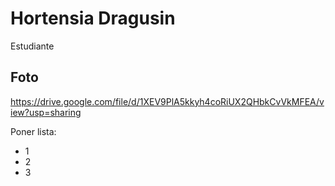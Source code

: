 # Hortensia Dragusin
Estudiante
## Foto
https://drive.google.com/file/d/1XEV9PlA5kkyh4coRiUX2QHbkCvVkMFEA/view?usp=sharing

Poner lista:
- 1
- 2
- 3
